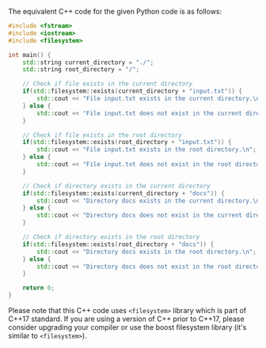 The equivalent C++ code for the given Python code is as follows:

```cpp
#include <fstream>
#include <iostream>
#include <filesystem>

int main() {
    std::string current_directory = "./";
    std::string root_directory = "/";

    // Check if file exists in the current directory
    if(std::filesystem::exists(current_directory + "input.txt")) {
        std::cout << "File input.txt exists in the current directory.\n";
    } else {
        std::cout << "File input.txt does not exist in the current directory.\n";
    }

    // Check if file exists in the root directory
    if(std::filesystem::exists(root_directory + "input.txt")) {
        std::cout << "File input.txt exists in the root directory.\n";
    } else {
        std::cout << "File input.txt does not exist in the root directory.\n";
    }

    // Check if directory exists in the current directory
    if(std::filesystem::exists(current_directory + "docs")) {
        std::cout << "Directory docs exists in the current directory.\n";
    } else {
        std::cout << "Directory docs does not exist in the current directory.\n";
    }

    // Check if directory exists in the root directory
    if(std::filesystem::exists(root_directory + "docs")) {
        std::cout << "Directory docs exists in the root directory.\n";
    } else {
        std::cout << "Directory docs does not exist in the root directory.\n";
    }

    return 0;
}
```

Please note that this C++ code uses `<filesystem>` library which is part of C++17 standard. If you are using a version of C++ prior to C++17, please consider upgrading your compiler or use the boost filesystem library (it's similar to `<filesystem>`).
